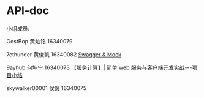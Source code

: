 # API-doc



小组成员:

GostBop 黄灿铭 16340079

7cthunder 黄俊凯 16340082 [Swagger & Mock](https://7cthunder.github.io/2018/12/16/%E6%9C%8D%E5%8A%A1%E8%AE%A1%E7%AE%97-Swagger-Mock/)

9ayhub 何坤宁 16340073 [【服务计算】| 简单 web 服务与客户端开发实战---项目小结](https://blog.csdn.net/cat_xing/article/details/85040543)

skywalker00001 侯翼 16340075
